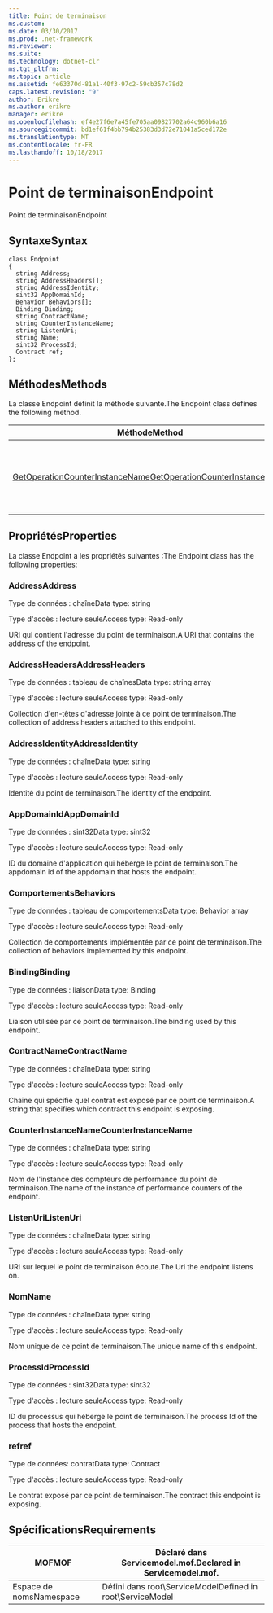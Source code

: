 ```yaml
---
title: Point de terminaison
ms.custom: 
ms.date: 03/30/2017
ms.prod: .net-framework
ms.reviewer: 
ms.suite: 
ms.technology: dotnet-clr
ms.tgt_pltfrm: 
ms.topic: article
ms.assetid: fe63370d-81a1-40f3-97c2-59cb357c78d2
caps.latest.revision: "9"
author: Erikre
ms.author: erikre
manager: erikre
ms.openlocfilehash: ef4e27f6e7a45fe705aa09827702a64c960b6a16
ms.sourcegitcommit: bd1ef61f4bb794b25383d3d72e71041a5ced172e
ms.translationtype: MT
ms.contentlocale: fr-FR
ms.lasthandoff: 10/18/2017
---
```

# <a name="endpoint"></a><span data-ttu-id="0125c-102">Point de terminaison</span><span class="sxs-lookup"><span data-stu-id="0125c-102">Endpoint</span></span>
<span data-ttu-id="0125c-103">Point de terminaison</span><span class="sxs-lookup"><span data-stu-id="0125c-103">Endpoint</span></span>  
  
## <a name="syntax"></a><span data-ttu-id="0125c-104">Syntaxe</span><span class="sxs-lookup"><span data-stu-id="0125c-104">Syntax</span></span>  
  
```  
class Endpoint  
{  
  string Address;  
  string AddressHeaders[];  
  string AddressIdentity;  
  sint32 AppDomainId;  
  Behavior Behaviors[];  
  Binding Binding;  
  string ContractName;  
  string CounterInstanceName;  
  string ListenUri;  
  string Name;  
  sint32 ProcessId;  
  Contract ref;  
};  
```  
  
## <a name="methods"></a><span data-ttu-id="0125c-105">Méthodes</span><span class="sxs-lookup"><span data-stu-id="0125c-105">Methods</span></span>  
 <span data-ttu-id="0125c-106">La classe Endpoint définit la méthode suivante.</span><span class="sxs-lookup"><span data-stu-id="0125c-106">The Endpoint class defines the following method.</span></span>  
  
|<span data-ttu-id="0125c-107">Méthode</span><span class="sxs-lookup"><span data-stu-id="0125c-107">Method</span></span>|<span data-ttu-id="0125c-108">Description</span><span class="sxs-lookup"><span data-stu-id="0125c-108">Description</span></span>|  
|------------|-----------------|  
|[<span data-ttu-id="0125c-109">GetOperationCounterInstanceName</span><span class="sxs-lookup"><span data-stu-id="0125c-109">GetOperationCounterInstanceName</span></span>](../../../../../docs/framework/wcf/diagnostics/wmi/getoperationcounterinstancename.md)|<span data-ttu-id="0125c-110">Récupère le nom d'instance du compteur de performance d'opération</span><span class="sxs-lookup"><span data-stu-id="0125c-110">Retrieves the operation performance counter instance name</span></span>|  
  
## <a name="properties"></a><span data-ttu-id="0125c-111">Propriétés</span><span class="sxs-lookup"><span data-stu-id="0125c-111">Properties</span></span>  
 <span data-ttu-id="0125c-112">La classe Endpoint a les propriétés suivantes :</span><span class="sxs-lookup"><span data-stu-id="0125c-112">The Endpoint class has the following properties:</span></span>  
  
### <a name="address"></a><span data-ttu-id="0125c-113">Address</span><span class="sxs-lookup"><span data-stu-id="0125c-113">Address</span></span>  
 <span data-ttu-id="0125c-114">Type de données : chaîne</span><span class="sxs-lookup"><span data-stu-id="0125c-114">Data type: string</span></span>  
  
 <span data-ttu-id="0125c-115">Type d'accès : lecture seule</span><span class="sxs-lookup"><span data-stu-id="0125c-115">Access type: Read-only</span></span>  
  
 <span data-ttu-id="0125c-116">URI qui contient l'adresse du point de terminaison.</span><span class="sxs-lookup"><span data-stu-id="0125c-116">A URI that contains the address of the endpoint.</span></span>  
  
### <a name="addressheaders"></a><span data-ttu-id="0125c-117">AddressHeaders</span><span class="sxs-lookup"><span data-stu-id="0125c-117">AddressHeaders</span></span>  
 <span data-ttu-id="0125c-118">Type de données : tableau de chaînes</span><span class="sxs-lookup"><span data-stu-id="0125c-118">Data type: string array</span></span>  
  
 <span data-ttu-id="0125c-119">Type d'accès : lecture seule</span><span class="sxs-lookup"><span data-stu-id="0125c-119">Access type: Read-only</span></span>  
  
 <span data-ttu-id="0125c-120">Collection d'en-têtes d'adresse jointe à ce point de terminaison.</span><span class="sxs-lookup"><span data-stu-id="0125c-120">The collection of address headers attached to this endpoint.</span></span>  
  
### <a name="addressidentity"></a><span data-ttu-id="0125c-121">AddressIdentity</span><span class="sxs-lookup"><span data-stu-id="0125c-121">AddressIdentity</span></span>  
 <span data-ttu-id="0125c-122">Type de données : chaîne</span><span class="sxs-lookup"><span data-stu-id="0125c-122">Data type: string</span></span>  
  
 <span data-ttu-id="0125c-123">Type d'accès : lecture seule</span><span class="sxs-lookup"><span data-stu-id="0125c-123">Access type: Read-only</span></span>  
  
 <span data-ttu-id="0125c-124">Identité du point de terminaison.</span><span class="sxs-lookup"><span data-stu-id="0125c-124">The identity of the endpoint.</span></span>  
  
### <a name="appdomainid"></a><span data-ttu-id="0125c-125">AppDomainId</span><span class="sxs-lookup"><span data-stu-id="0125c-125">AppDomainId</span></span>  
 <span data-ttu-id="0125c-126">Type de données : sint32</span><span class="sxs-lookup"><span data-stu-id="0125c-126">Data type: sint32</span></span>  
  
 <span data-ttu-id="0125c-127">Type d'accès : lecture seule</span><span class="sxs-lookup"><span data-stu-id="0125c-127">Access type: Read-only</span></span>  
  
 <span data-ttu-id="0125c-128">ID du domaine d'application qui héberge le point de terminaison.</span><span class="sxs-lookup"><span data-stu-id="0125c-128">The appdomain id of the appdomain that hosts the endpoint.</span></span>  
  
### <a name="behaviors"></a><span data-ttu-id="0125c-129">Comportements</span><span class="sxs-lookup"><span data-stu-id="0125c-129">Behaviors</span></span>  
 <span data-ttu-id="0125c-130">Type de données : tableau de comportements</span><span class="sxs-lookup"><span data-stu-id="0125c-130">Data type: Behavior array</span></span>  
  
 <span data-ttu-id="0125c-131">Type d'accès : lecture seule</span><span class="sxs-lookup"><span data-stu-id="0125c-131">Access type: Read-only</span></span>  
  
 <span data-ttu-id="0125c-132">Collection de comportements implémentée par ce point de terminaison.</span><span class="sxs-lookup"><span data-stu-id="0125c-132">The collection of behaviors implemented by this endpoint.</span></span>  
  
### <a name="binding"></a><span data-ttu-id="0125c-133">Binding</span><span class="sxs-lookup"><span data-stu-id="0125c-133">Binding</span></span>  
 <span data-ttu-id="0125c-134">Type de données : liaison</span><span class="sxs-lookup"><span data-stu-id="0125c-134">Data type: Binding</span></span>  
  
 <span data-ttu-id="0125c-135">Type d'accès : lecture seule</span><span class="sxs-lookup"><span data-stu-id="0125c-135">Access type: Read-only</span></span>  
  
 <span data-ttu-id="0125c-136">Liaison utilisée par ce point de terminaison.</span><span class="sxs-lookup"><span data-stu-id="0125c-136">The binding used by this endpoint.</span></span>  
  
### <a name="contractname"></a><span data-ttu-id="0125c-137">ContractName</span><span class="sxs-lookup"><span data-stu-id="0125c-137">ContractName</span></span>  
 <span data-ttu-id="0125c-138">Type de données : chaîne</span><span class="sxs-lookup"><span data-stu-id="0125c-138">Data type: string</span></span>  
  
 <span data-ttu-id="0125c-139">Type d'accès : lecture seule</span><span class="sxs-lookup"><span data-stu-id="0125c-139">Access type: Read-only</span></span>  
  
 <span data-ttu-id="0125c-140">Chaîne qui spécifie quel contrat est exposé par ce point de terminaison.</span><span class="sxs-lookup"><span data-stu-id="0125c-140">A string that specifies which contract this endpoint is exposing.</span></span>  
  
### <a name="counterinstancename"></a><span data-ttu-id="0125c-141">CounterInstanceName</span><span class="sxs-lookup"><span data-stu-id="0125c-141">CounterInstanceName</span></span>  
 <span data-ttu-id="0125c-142">Type de données : chaîne</span><span class="sxs-lookup"><span data-stu-id="0125c-142">Data type: string</span></span>  
  
 <span data-ttu-id="0125c-143">Type d'accès : lecture seule</span><span class="sxs-lookup"><span data-stu-id="0125c-143">Access type: Read-only</span></span>  
  
 <span data-ttu-id="0125c-144">Nom de l'instance des compteurs de performance du point de terminaison.</span><span class="sxs-lookup"><span data-stu-id="0125c-144">The name of the instance of performance counters of the endpoint.</span></span>  
  
### <a name="listenuri"></a><span data-ttu-id="0125c-145">ListenUri</span><span class="sxs-lookup"><span data-stu-id="0125c-145">ListenUri</span></span>  
 <span data-ttu-id="0125c-146">Type de données : chaîne</span><span class="sxs-lookup"><span data-stu-id="0125c-146">Data type: string</span></span>  
  
 <span data-ttu-id="0125c-147">Type d'accès : lecture seule</span><span class="sxs-lookup"><span data-stu-id="0125c-147">Access type: Read-only</span></span>  
  
 <span data-ttu-id="0125c-148">URI sur lequel le point de terminaison écoute.</span><span class="sxs-lookup"><span data-stu-id="0125c-148">The Uri the endpoint listens on.</span></span>  
  
### <a name="name"></a><span data-ttu-id="0125c-149">Nom</span><span class="sxs-lookup"><span data-stu-id="0125c-149">Name</span></span>  
 <span data-ttu-id="0125c-150">Type de données : chaîne</span><span class="sxs-lookup"><span data-stu-id="0125c-150">Data type: string</span></span>  
  
 <span data-ttu-id="0125c-151">Type d'accès : lecture seule</span><span class="sxs-lookup"><span data-stu-id="0125c-151">Access type: Read-only</span></span>  
  
 <span data-ttu-id="0125c-152">Nom unique de ce point de terminaison.</span><span class="sxs-lookup"><span data-stu-id="0125c-152">The unique name of this endpoint.</span></span>  
  
### <a name="processid"></a><span data-ttu-id="0125c-153">ProcessId</span><span class="sxs-lookup"><span data-stu-id="0125c-153">ProcessId</span></span>  
 <span data-ttu-id="0125c-154">Type de données : sint32</span><span class="sxs-lookup"><span data-stu-id="0125c-154">Data type: sint32</span></span>  
  
 <span data-ttu-id="0125c-155">Type d'accès : lecture seule</span><span class="sxs-lookup"><span data-stu-id="0125c-155">Access type: Read-only</span></span>  
  
 <span data-ttu-id="0125c-156">ID du processus qui héberge le point de terminaison.</span><span class="sxs-lookup"><span data-stu-id="0125c-156">The process Id of the process that hosts the endpoint.</span></span>  
  
### <a name="ref"></a><span data-ttu-id="0125c-157">ref</span><span class="sxs-lookup"><span data-stu-id="0125c-157">ref</span></span>  
 <span data-ttu-id="0125c-158">Type de données: contrat</span><span class="sxs-lookup"><span data-stu-id="0125c-158">Data type: Contract</span></span>  
  
 <span data-ttu-id="0125c-159">Type d'accès : lecture seule</span><span class="sxs-lookup"><span data-stu-id="0125c-159">Access type: Read-only</span></span>  
  
 <span data-ttu-id="0125c-160">Le contrat exposé par ce point de terminaison.</span><span class="sxs-lookup"><span data-stu-id="0125c-160">The contract this endpoint is exposing.</span></span>  
  
## <a name="requirements"></a><span data-ttu-id="0125c-161">Spécifications</span><span class="sxs-lookup"><span data-stu-id="0125c-161">Requirements</span></span>  
  
|<span data-ttu-id="0125c-162">MOF</span><span class="sxs-lookup"><span data-stu-id="0125c-162">MOF</span></span>|<span data-ttu-id="0125c-163">Déclaré dans Servicemodel.mof.</span><span class="sxs-lookup"><span data-stu-id="0125c-163">Declared in Servicemodel.mof.</span></span>|  
|---------|-----------------------------------|  
|<span data-ttu-id="0125c-164">Espace de noms</span><span class="sxs-lookup"><span data-stu-id="0125c-164">Namespace</span></span>|<span data-ttu-id="0125c-165">Défini dans root\ServiceModel</span><span class="sxs-lookup"><span data-stu-id="0125c-165">Defined in root\ServiceModel</span></span>|
